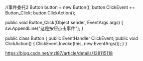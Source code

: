 







//事件委托2
Button button = new Button();
button.ClickEvent += Button_Click;
button.ClickAction();



 public void Button_Click(Object sender, EventArgs args)
        {
            sw.AppendLine("这是按钮点击事件");
        }



public class Button
    {
        public EventHandler ClickEvent;
        public void ClickAction()
        {
            ClickEvent.Invoke(this, new EventArgs());
        }
    }



https://blog.csdn.net/mzl87/article/details/128115118
